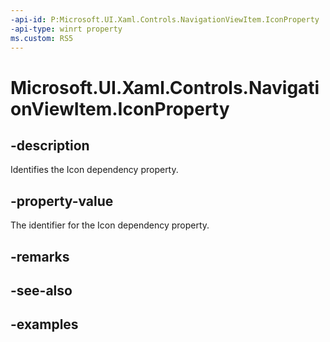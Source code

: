 ```yaml
---
-api-id: P:Microsoft.UI.Xaml.Controls.NavigationViewItem.IconProperty
-api-type: winrt property
ms.custom: RS5
---
```

<!-- Property syntax.
public DependencyProperty IconProperty { get; }
-->

# Microsoft.UI.Xaml.Controls.NavigationViewItem.IconProperty


## -description

Identifies the Icon dependency property.


## -property-value

The identifier for the Icon dependency property.


## -remarks


## -see-also


## -examples


